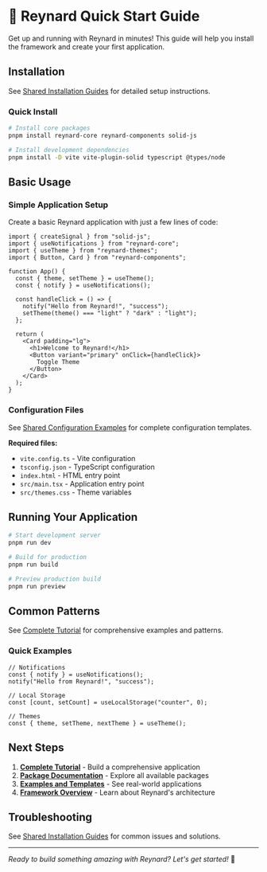 # 🚀 Reynard Quick Start Guide

Get up and running with Reynard in minutes! This guide will help you install the framework and create your first application.

## Installation

See [Shared Installation Guides](./shared/installation-guides.md) for detailed setup instructions.

### Quick Install

```bash
# Install core packages
pnpm install reynard-core reynard-components solid-js

# Install development dependencies
pnpm install -D vite vite-plugin-solid typescript @types/node
```

## Basic Usage

### Simple Application Setup

Create a basic Reynard application with just a few lines of code:

```tsx
import { createSignal } from "solid-js";
import { useNotifications } from "reynard-core";
import { useTheme } from "reynard-themes";
import { Button, Card } from "reynard-components";

function App() {
  const { theme, setTheme } = useTheme();
  const { notify } = useNotifications();

  const handleClick = () => {
    notify("Hello from Reynard!", "success");
    setTheme(theme() === "light" ? "dark" : "light");
  };

  return (
    <Card padding="lg">
      <h1>Welcome to Reynard!</h1>
      <Button variant="primary" onClick={handleClick}>
        Toggle Theme
      </Button>
    </Card>
  );
}
```

### Configuration Files

See [Shared Configuration Examples](./shared/configuration-examples.md) for complete configuration templates.

**Required files:**

- `vite.config.ts` - Vite configuration
- `tsconfig.json` - TypeScript configuration  
- `index.html` - HTML entry point
- `src/main.tsx` - Application entry point
- `src/themes.css` - Theme variables

## Running Your Application

```bash
# Start development server
pnpm run dev

# Build for production
pnpm run build

# Preview production build
pnpm run preview
```

## Common Patterns

See [Complete Tutorial](./tutorial.md) for comprehensive examples and patterns.

### Quick Examples

```tsx
// Notifications
const { notify } = useNotifications();
notify("Hello from Reynard!", "success");

// Local Storage
const [count, setCount] = useLocalStorage("counter", 0);

// Themes
const { theme, setTheme, nextTheme } = useTheme();
```

## Next Steps

1. **[Complete Tutorial](./tutorial.md)** - Build a comprehensive application
2. **[Package Documentation](./packages.md)** - Explore all available packages
3. **[Examples and Templates](./examples.md)** - See real-world applications
4. **[Framework Overview](./README.md)** - Learn about Reynard's architecture

## Troubleshooting

See [Shared Installation Guides](./shared/installation-guides.md) for common issues and solutions.

---

_Ready to build something amazing with Reynard? Let's get started!_ 🦊
